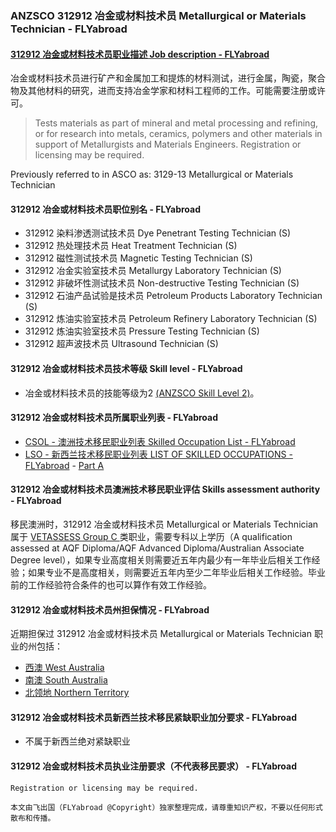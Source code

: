 ### ANZSCO 312912 冶金或材料技术员 Metallurgical or Materials Technician - FLYabroad ###

#### [312912 冶金或材料技术员职业描述 Job description - FLYabroad](http://www.flyabroadvisa.com/anzsco/3129.html#312912)

冶金或材料技术员进行矿产和金属加工和提炼的材料测试，进行金属，陶瓷，聚合物及其他材料的研究，进而支持冶金学家和材料工程师的工作。可能需要注册或许可。 

> Tests materials as part of mineral and metal processing and refining, or for research into metals, ceramics, polymers and other materials in support of Metallurgists and Materials Engineers. Registration or licensing may be required.

Previously referred to in ASCO as: 
3129-13 Metallurgical or Materials Technician

#### 312912 冶金或材料技术员职位别名 - FLYabroad
 
- 312912 染料渗透测试技术员 Dye Penetrant Testing Technician (S)
- 312912 热处理技术员 Heat Treatment Technician (S)
- 312912 磁性测试技术员 Magnetic Testing Technician (S)
- 312912 冶金实验室技术员 Metallurgy Laboratory Technician (S)
- 312912 非破坏性测试技术员 Non-destructive Testing Technician (S)
- 312912 石油产品试验是技术员 Petroleum Products Laboratory Technician (S)
- 312912 炼油实验室技术员 Petroleum Refinery Laboratory Technician (S)
- 312912 炼油实验室技术员 Pressure Testing Technician (S)
- 312912 超声波技术员 Ultrasound Technician (S)

#### 312912 冶金或材料技术员技术等级 Skill level - FLYabroad

- 冶金或材料技术员的技能等级为2 [(ANZSCO Skill Level 2)](http://www.flyabroadvisa.com/anzsco/)。

#### 312912 冶金或材料技术员所属职业列表 - FLYabroad

- [CSOL - 澳洲技术移民职业列表 Skilled Occupation List - FLYabroad](http://www.flyabroadvisa.com/sol/)
- [LSO - 新西兰技术移民职业列表 LIST OF SKILLED OCCUPATIONS - FLYabroad](http://nz.flyabroadvisa.com/lso/) - [Part A](parta)

#### 312912 冶金或材料技术员澳洲技术移民职业评估 Skills assessment authority - FLYabroad

移民澳洲时，312912 冶金或材料技术员 Metallurgical or Materials Technician 属于 [VETASSESS Group C ](http://www.flyabroadvisa.com/ass/vetassess.html)类职业，需要专科以上学历（A qualification assessed at AQF Diploma/AQF Advanced Diploma/Australian Associate Degree level），如果专业高度相关则需要近五年内最少有一年毕业后相关工作经验；如果专业不是高度相关，则需要近五年内至少二年毕业后相关工作经验。毕业前的工作经验符合条件的也可以算作有效工作经验。

#### 312912 冶金或材料技术员州担保情况 - FLYabroad

近期担保过 312912 冶金或材料技术员 Metallurgical or Materials Technician 职业的州包括：

- [西澳 West Australia](http://www.flyabroadvisa.com/zdb/wa.html)
- [南澳 South Australia](http://www.flyabroadvisa.com/zdb/sa.html)
- [北领地 Northern Territory](http://www.flyabroadvisa.com/zdb/nt.html)

#### 312912 冶金或材料技术员新西兰技术移民紧缺职业加分要求 - FLYabroad

- 不属于新西兰绝对紧缺职业

#### 312912 冶金或材料技术员执业注册要求（不代表移民要求） - FLYabroad

    Registration or licensing may be required.

`本文由飞出国（FLYabroad @Copyright）独家整理完成，请尊重知识产权，不要以任何形式散布和传播。`